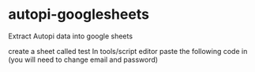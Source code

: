 # autopi-googlesheets
Extract Autopi data into google sheets


create a sheet called test
In tools/script editor paste the following code in (you will need to change email and password)
